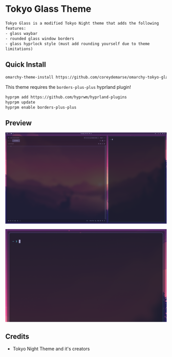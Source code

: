 # Tokyo Glass Theme

```
Tokyo Glass is a modified Tokyo Night theme that adds the following features:
- glass waybar
- rounded glass window borders
- glass hyprlock style (must add rounding yourself due to theme limitations)
```

## Quick Install

```bash
omarchy-theme-install https://github.com/coreydemarse/omarchy-tokyo-glass-theme
```

This theme requires the `borders-plus-plus` hyprland plugin!

```
hyprpm add https://github.com/hyprwm/hyprland-plugins
hyprpm update
hyprpm enable borders-plus-plus
```

## Preview

![preview](https://github.com/coreydemarse/omarchy-tokyo-glass-theme/blob/main/preview.png)

![preview2](https://github.com/coreydemarse/omarchy-tokyo-glass-theme/blob/main/preview2.png)

## Credits

- Tokyo Night Theme and it's creators
